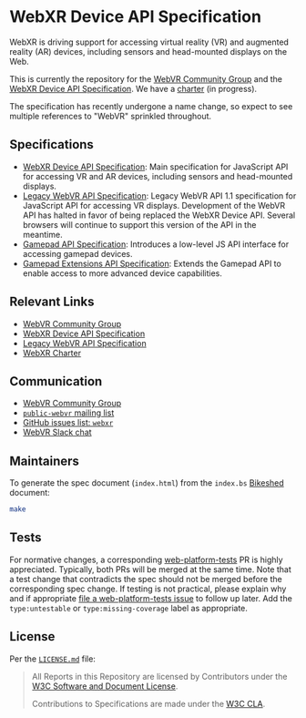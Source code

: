 # WebXR Device API Specification

WebXR is driving support for accessing virtual reality (VR) and augmented reality (AR) devices, including sensors and head-mounted displays on the Web.

This is currently the repository for the [WebVR Community Group](https://www.w3.org/community/webvr/) and the [WebXR Device API Specification](https://immersive-web.github.io/webxr/). We have a [charter](https://immersive-web.github.io/webxr/charter/) (in progress).

The specification has recently undergone a name change, so expect to see multiple references to "WebVR" sprinkled throughout.


## Specifications

* [WebXR Device API Specification](https://immersive-web.github.io/webxr/): Main specification for JavaScript API for accessing VR and AR devices, including sensors and head-mounted displays.
* [Legacy WebVR API Specification](https://immersive-web.github.io/webvr/): Legacy WebVR API 1.1 specification for JavaScript API for accessing VR displays. Development of the WebVR API has halted in favor of being replaced the WebXR Device API. Several browsers will continue to support this version of the API in the meantime.
* [Gamepad API Specification](https://w3c.github.io/gamepad/): Introduces a low-level JS API interface for accessing gamepad devices.
* [Gamepad Extensions API Specification](https://w3c.github.io/gamepad/extensions.html): Extends the Gamepad API to enable access to more advanced device capabilities.


## Relevant Links

* [WebVR Community Group](https://www.w3.org/community/webvr/)
* [WebXR Device API Specification](https://immersive-web.github.io/webxr/)
* [Legacy WebVR API Specification](https://immersive-web.github.io/webvr/)
* [WebXR Charter](https://immersive-web.github.io/webxr/charter/)


## Communication

* [WebVR Community Group](http://www.w3.org/community/webvr/)
* [`public-webvr` mailing list](http://lists.w3.org/Archives/Public/public-webvr/)
* [GitHub issues list: `webxr`](https://github.com/immersive-web/webxr/issues)
* [WebVR Slack chat](https://webvr-slack.herokuapp.com/)


## Maintainers

To generate the spec document (`index.html`) from the `index.bs` [Bikeshed](https://github.com/tabatkins/bikeshed) document:

```sh
make
```


## Tests

For normative changes, a corresponding
[web-platform-tests](https://github.com/w3c/web-platform-tests) PR is highly appreciated. Typically,
both PRs will be merged at the same time. Note that a test change that contradicts the spec should
not be merged before the corresponding spec change. If testing is not practical, please explain why
and if appropriate [file a web-platform-tests issue](https://github.com/w3c/web-platform-tests/issues/new)
to follow up later. Add the `type:untestable` or `type:missing-coverage` label as appropriate.


## License

Per the [`LICENSE.md`](LICENSE.md) file:

> All Reports in this Repository are licensed by Contributors under the [W3C Software and Document License](http://www.w3.org/Consortium/Legal/2015/copyright-software-and-document).
>
> Contributions to Specifications are made under the [W3C CLA](https://www.w3.org/community/about/agreements/cla/).
